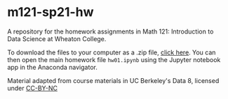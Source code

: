 # m121-sp21-hw

A repository for the homework assignments in Math 121: Introduction to Data Science at Wheaton College.

To download the files to your computer as a .zip file, [click here](https://github.com/Peter-Jantsch/m121-sp21-hw/archive/main.zip). You can then open the main homework file `hw01.ipynb` using the Jupyter notebook app in the Anaconda navigator.

Material adapted from course materials in UC Berkeley's Data 8, licensed under [CC-BY-NC](https://creativecommons.org/licenses/by-nc/2.0/)
